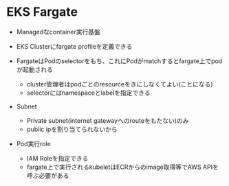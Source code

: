 # EKS Fargate

* Managedなcontainer実行基盤
* EKS Clusterにfargate profileを定義できる
* FargateはPodのselectorをもち、これにPodがmatchするとfargate上でpodが起動される
  * cluster管理者はpodごとのresourceをきにしなくてよい(ことになる)
  * selectorにはnamespaceとlabelを指定できる

* Subnet
  * Private subnet(internet gatewayへのrouteをもたない)のみ
  * public ipを割り当てられないから 

* Pod実行role
  * IAM Roleを指定できる
  * fargate上で実行されるkubeletはECRからのimage取得等でAWS APIを呼ぶ必要がある
